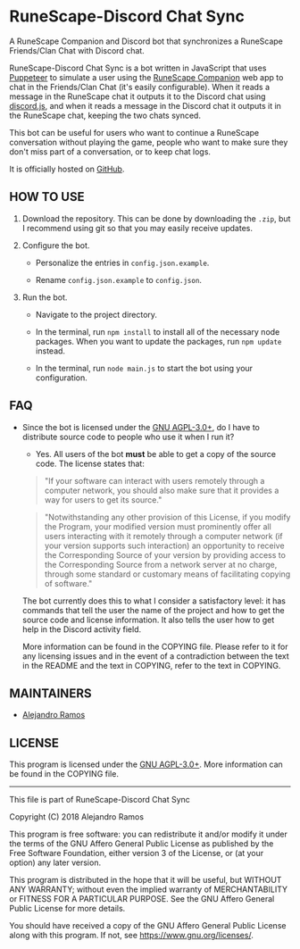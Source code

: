 # RuneScape-Discord Chat Sync

A RuneScape Companion and Discord bot that synchronizes a RuneScape
Friends/Clan Chat with Discord chat.

RuneScape-Discord Chat Sync is a bot written in JavaScript that uses
[Puppeteer](https://github.com/GoogleChrome/puppeteer) to simulate a user
using the [RuneScape Companion](http://runescape.com/companion/comapp.ws)
web app to chat in the Friends/Clan Chat (it's easily configurable). When it
reads a message in the RuneScape chat it outputs it to the Discord chat using
[discord.js](https://discord.js.org), and when it reads a message in the
Discord chat it outputs it in the RuneScape chat, keeping the two chats synced.

This bot can be useful for users who want to continue a RuneScape conversation
without playing the game, people who want to make sure they don't miss part of
a conversation, or to keep chat logs.

It is officially hosted on
[GitHub](https://github.com/aeramos/RuneScape-Discord-Chat-Sync).

## HOW TO USE
1. Download the repository. This can be done by downloading the `.zip`, but I
recommend using git so that you may easily receive updates.

2. Configure the bot.
    * Personalize the entries in `config.json.example`.

    * Rename `config.json.example` to `config.json`.

3. Run the bot.
    * Navigate to the project directory.

    * In the terminal, run `npm install` to install all of the necessary node
    packages. When you want to update the packages, run `npm update` instead.

    * In the terminal, run `node main.js` to start the bot using your
    configuration.

## FAQ
* Since the bot is licensed under the
[GNU AGPL-3.0+](https://www.gnu.org/licenses/agpl-3.0.html), do I have to
distribute source code to people who use it when I run it?
    * Yes. All users of the bot **must** be able to get a copy of the source
    code. The license states that:

    > "If your software can interact with users remotely through a computer
    network, you should also make sure that it provides a way for users to get
    its source."

    > "Notwithstanding any other provision of this License, if you modify the
    Program, your modified version must prominently offer all users interacting
    with it remotely through a computer network (if your version supports such
    interaction) an opportunity to receive the Corresponding Source of your
    version by providing access to the Corresponding Source from a network
    server at no charge, through some standard or customary means of
    facilitating copying of software."

    The bot currently does this to what I consider a satisfactory level: it has
    commands that tell the user the name of the project and how to get the
    source code and license information. It also tells the user how to get help
    in the Discord activity field.

    More information can be found in the COPYING file. Please refer to it for
    any licensing issues and in the event of a contradiction between the text
    in the README and the text in COPYING, refer to the text in COPYING.

## MAINTAINERS

 * [Alejandro Ramos](https://github.com/aeramos)

## LICENSE

This program is licensed under the
[GNU AGPL-3.0+](https://www.gnu.org/licenses/agpl-3.0.html).
More information can be found in the COPYING file.

------------------------------

This file is part of RuneScape-Discord Chat Sync

Copyright (C) 2018 Alejandro Ramos

This program is free software: you can redistribute it and/or modify
it under the terms of the GNU Affero General Public License as published by
the Free Software Foundation, either version 3 of the License, or
(at your option) any later version.

This program is distributed in the hope that it will be useful,
but WITHOUT ANY WARRANTY; without even the implied warranty of
MERCHANTABILITY or FITNESS FOR A PARTICULAR PURPOSE.  See the
GNU Affero General Public License for more details.

You should have received a copy of the GNU Affero General Public License
along with this program.  If not, see <https://www.gnu.org/licenses/>.
